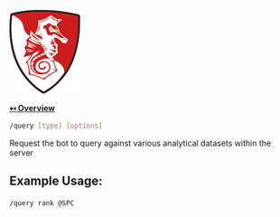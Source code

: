 ![Logo](../img/logo.png "Logo")

**[↤ Overview](../README.md)**

```bash
/query [type] [options]
```

Request the bot to query against various analytical datasets within the server

Example Usage:
---

```bash
/query rank @SPC
```
